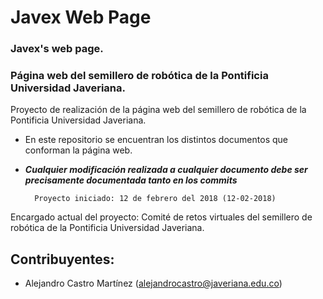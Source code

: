 # Javex Web Page
### Javex's web page.
### Página web del semillero de robótica de la Pontificia Universidad Javeriana.


Proyecto de realización de la página web del semillero de robótica de la Pontificia Universidad Javeriana.

- En este repositorio se encuentran los distintos documentos que conforman la página web.
- ***Cualquier modificación realizada a cualquier documento debe ser precisamente documentada tanto en los commits***

  ```
    Proyecto iniciado: 12 de febrero del 2018 (12-02-2018)
  ```

Encargado actual del proyecto: Comité de retos virtuales del semillero de robótica de la Pontificia Universidad Javeriana.

## Contribuyentes:
- Alejandro Castro Martínez (alejandrocastro@javeriana.edu.co)
